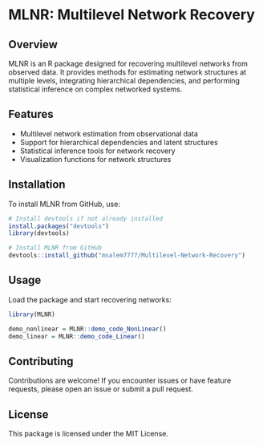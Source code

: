 # **MLNR: Multilevel Network Recovery**  

## **Overview**  
MLNR is an R package designed for recovering multilevel networks from observed data. It provides methods for estimating network structures at multiple levels, integrating hierarchical dependencies, and performing statistical inference on complex networked systems.  

## **Features**  
- Multilevel network estimation from observational data  
- Support for hierarchical dependencies and latent structures  
- Statistical inference tools for network recovery  
- Visualization functions for network structures  

## **Installation**  
To install MLNR from GitHub, use:  

```r
# Install devtools if not already installed
install.packages("devtools")
library(devtools)

# Install MLNR from GitHub
devtools::install_github("msalem7777/Multilevel-Network-Recovery")
```

## **Usage**
Load the package and start recovering networks:

```r
library(MLNR)

demo_nonlinear = MLNR::demo_code_NonLinear()
demo_linear = MLNR::demo_code_Linear()
```

## **Contributing**
Contributions are welcome! If you encounter issues or have feature requests, please open an issue or submit a pull request.

## **License**
This package is licensed under the MIT License.
